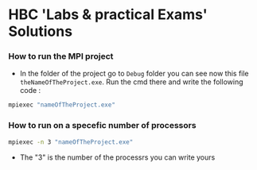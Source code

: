 # HBC 'Labs & practical Exams' Solutions

### How to run the MPI project
- In the folder of the project go to `Debug` folder you can see now this file `theNameOfTheProject.exe`. Run the cmd there and write the following code :
```bash
mpiexec "nameOfTheProject.exe"
```
### How to run on a specefic number of processors
```bash
mpiexec -n 3 "nameOfTheProject.exe"
```
- The "3" is the number of the processrs you can write yours
